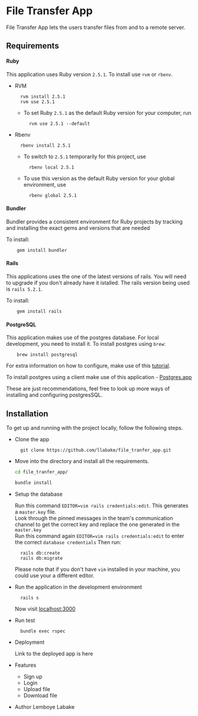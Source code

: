 # File Transfer App
File Transfer App lets the users transfer files from and to a remote server.

## Requirements

#### Ruby

This application uses Ruby version `2.5.1`. To install use `rvm` or `rbenv`.

* RVM

        rvm install 2.5.1
        rvm use 2.5.1
    - To set Ruby `2.5.1` as the default Ruby version for your computer, run 
        
            rvm use 2.5.1 --default

* Rbenv

        rbenv install 2.5.1
    - To switch to `2.5.1` temporarily for this project, use 
            
            rbenv local 2.5.1
    
    - To use this version as the default Ruby version for your global environment, use 
            
            rbenv global 2.5.1

#### Bundler

Bundler provides a consistent environment for Ruby projects by tracking and installing the exact gems and versions that are needed

To install:

        gem install bundler

#### Rails

This applications uses the one of the latest versions of rails. You will need to upgrade if you don't already have it istalled. The rails version being used is `rails 5.2.1`.

To install:

        gem install rails

#### PostgreSQL

This application makes use of the postgres database. For local development, you need to install it.
To install postgres using `brew`:

        brew install postgresql
    
For extra information on how to configure, make use of this [tutorial](https://www.codementor.io/engineerapart/getting-started-with-postgresql-on-mac-osx-are8jcopb).

To install postgres using a client make use of this application - [Postgres.app](https://postgresapp.com/)

These are just recommendations, feel free to look up more ways of installing and configuring postgresSQL.

## Installation

To get up and running with the project locally, follow the following steps.

* Clone the app

        git clone https://github.com/llabake/file_tranfer_app.git

* Move into the directory and install all the requirements.

    ```bash
    cd file_tranfer_app/

    bundle install
    ```

* Setup the database

    Run this command  `EDITOR=vim rails credentials:edit`. This generates a `master.key` file. <br>
    Look through the pinned messages in the team's communication channel to get the correct key and replace the one generated in the `master.key` <br> 
    Run this command again `EDITOR=vim rails credentials:edit` to enter the correct `database credentials`
    Then run:

        rails db:create
        rails db:migrate

    Please note that if you don't have `vim` installed in your machine, you could use your a different editor.

* Run the application in the development environment

        rails s

    Now visit [localhost:3000](http://localhost:3000)

* Run test

        bundle exec rspec
* Deployment

    Link to the deployed app is here


* Features
    - Sign up
    - Login 
    - Upload file
    - Download file

* Author
    Lemboye Labake

